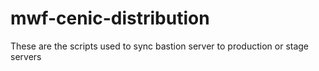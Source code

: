 mwf-cenic-distribution
======================

These are the scripts used to sync bastion server to production or stage servers
